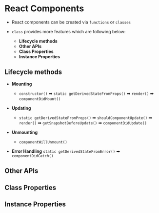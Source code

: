 # React Components

- React components can be created via `functions` or `classes`
- `class` provides more features which are following below:

  - **Lifecycle methods**
  - **Other APIs**
  - **Class Properties**
  - **Instance Properties**

## Lifecycle methods

- **Mounting**

  - `constructor()` ➡ `static getDerivedStateFromProps()` ➡ `render()` ➡ `componentDidMount()`

- **Updating**

  - `static getDerivedStateFromProps()` ➡ `shouldComponentUpdate()` ➡ `render()` ➡ `getSnapshotBeforeUpdate()` ➡ `componentDidUpdate()`

- **Unmounting**

  - `componentWillUnmount()`

- **Error Handling**
  `static getDerivedStateFromError()` ➡ `componentDidCatch()`

## Other APIs

## Class Properties

## Instance Properties
